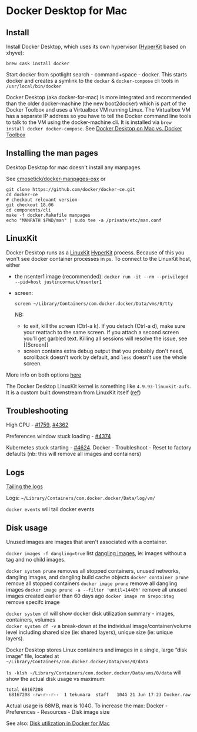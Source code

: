 # Docker Desktop for Mac

## Install

Install Docker Desktop, which uses its own hypervisor ([HyperKit](https://github.com/moby/hyperkit) based on xhyve):

```
brew cask install docker
```

Start docker from spotlight search - command+space - docker.
This starts docker and creates a symlink to the `docker` & `docker-compose` cli tools in `/usr/local/bin/docker`

Docker Desktop (aka docker-for-mac) is more integrated and recommended than the older docker-machine (the new boot2docker) which is part of the Docker Toolbox and uses a Virtualbox VM running Linux. The Virtualbox VM has a separate IP address so you have to tell the Docker command line tools to talk to the VM using the docker-machine cli. It is installed via `brew install docker docker-compose`. See [Docker Desktop on Mac vs. Docker Toolbox](https://docs.docker.com/docker-for-mac/docker-toolbox/)

## Installing the man pages

Desktop Desktop for mac doesn't install any manpages.

See [cmosetick/docker-manpages-osx](https://github.com/cmosetick/docker-manpages-osx) or

```
git clone https://github.com/docker/docker-ce.git
cd docker-ce
# checkout relevant version
git checkout 18.06
cd components/cli
make -f docker.Makefile manpages
echo "MANPATH $PWD/man" | sudo tee -a /private/etc/man.conf
```

## LinuxKit

Docker Desktop runs as a [LinuxKit](https://github.com/linuxkit/linuxkit) [HyperKit](https://github.com/moby/hyperkit) process. Because of this you won't see docker container processes in `ps`. To connect to the LinuxKit host, either

- the nsenter1 image (recommended): `docker run -it --rm --privileged --pid=host justincormack/nsenter1`
- screen:

  ```
  screen ~/Library/Containers/com.docker.docker/Data/vms/0/tty
  ```

  NB:
  - to exit, kill the screen (Ctrl-a k). If you detach (Ctrl-a d), make sure your reattach to the same screen. If you attach a second screen you'll get garbled text. Killing all sessions will resolve the issue, see [[Screen]]
  - screen contains extra debug output that you probably don't need, scrollback doesn't work by default, and `less` doesn't use the whole screen.

More info on both options [here](https://gist.github.com/BretFisher/5e1a0c7bcca4c735e716abf62afad389)

The Docker Desktop LinuxKit kernel is something like `4.9.93-linuxkit-aufs`. It is a custom built downstream from LinuxKit itself ([ref](https://github.com/docker/for-mac/issues/3050#issuecomment-402504883))

## Troubleshooting

High CPU - [#1759](https://github.com/docker/for-mac/issues/1759#issuecomment-583706239), [#4362](https://github.com/docker/for-mac/issues/4362#issuecomment-647101073)

Preferences window stuck loading - [#4374](https://github.com/docker/for-mac/issues/4374#issuecomment-647075555)

Kubernetes stuck starting - [#4624](https://github.com/docker/for-mac/issues/4624#issuecomment-647103959). Docker - Troubleshoot - Reset to factory defaults (nb: this will remove all images and containers)

## Logs

[Tailing the logs](https://docs.docker.com/docker-for-mac/troubleshoot/#check-the-logs)

Logs: `~/Library/Containers/com.docker.docker/Data/log/vm/`

`docker events` will tail docker events

## Disk usage

Unused images are images that aren't associated with a container.

`docker images -f dangling=true` list [dangling images](https://docs.docker.com/engine/reference/commandline/images/#show-untagged-images-dangling), ie: images without a tag and no child images.

`docker system prune` removes all stopped containers, unused networks, dangling images, and dangling build cache objects
`docker container prune` remove all stopped containers
`docker image prune` remove all dangling images
`docker image prune -a --filter 'until=1440h'` remove all unused images created earlier than 60 days ago
`docker image rm $repo:$tag` remove specifc image

`docker system df` will show docker disk utilization summary - images, containers, volumes  
`docker system df -v` a break-down at the individual image/container/volume level including shared size (ie: shared layers), unique size (ie: unique layers).

Docker Desktop stores Linux containers and images in a single, large “disk image” file, located at `~/Library/Containers/com.docker.docker/Data/vms/0/data`

`ls -klsh ~/Library/Containers/com.docker.docker/Data/vms/0/data` will show the actual disk usage vs maximum:

```
total 68167208
 68167208 -rw-r--r--  1 tekumara  staff   104G 21 Jun 17:23 Docker.raw
```

Actual usage is 68MB, max is 104G. To increase the max: Docker - Preferences - Resources - Disk image size

See also: [Disk utilization in Docker for Mac](https://docs.docker.com/docker-for-mac/space/)
